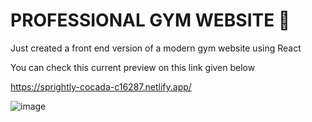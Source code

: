 # PROFESSIONAL GYM WEBSITE 💪


Just created a front end version of a modern gym website using React 

You can check this current preview on this link given below 

https://sprightly-cocada-c16287.netlify.app/

![image](https://user-images.githubusercontent.com/76722208/204715210-454f9825-ccb9-4fd2-b401-6b1815daf7fc.png)

